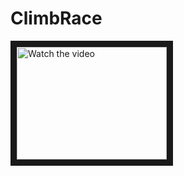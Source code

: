 # ClimbRace
<a href="https://www.youtube.com/watch?v=H4Tm6eelW3E" target="_blank">
 <img src="http://img.youtube.com/vi/H4Tm6eelW3E/mqdefault.jpg" alt="Watch the video" width="240" height="180" border="10" />
</a>
